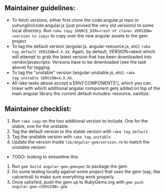## Maintainer guidelines:

- To fetch versions, either first clone the code.angular.js repo or yuhunglin/code.angular.js (just pruned the very old versions) to some local directory. Run ``rake copy SOURCE_DIR=<root of clone> VERSION=<version to copy>`` to copy over the new angular assets to the gem project
- To tag the default version (angular.js. angular-resource.js, etc): ``rake tag_default VERSION=X.X.XX``. Again, by default, VERSION=latest which will attempt to grab the latest version that has been downloaded into vendor/javascripts. Versions have to be downloaded (see the task above) for tagging.
- To tag the "unstable" version (angular-unstable.js, etc): ``rake tag_unstable VERSION=X.X.XX``.
- All rake tasks above accept a ENV['COMPONENTS'], which you can tinker with which additional angular component gets added on top of the main angular library the current default includes: resource, sanitize.

## Maintainer checklist:
1. Run ``rake copy`` on the two additional version to include. One for the stable, one for the unstable.
1. Tag the default version to the stable version with ``rake tag_default``
1. Tag the unstable version with ``rake tag_unstable``
1. Update the version inside ``lib/angular-gem/version.rb`` to match the unstable version
  - TODO: looking to streamline this.
1. Run ``gem build angular-gem.gemspec`` to package the gem
1. Do some testing locally against some project that uses the gem (say, like calcentral) to make sure everything work properly.
1. Once satisfied, push the gem up to RubyGems.org with ``gem push angular-gem-<VERSION>.gem``
